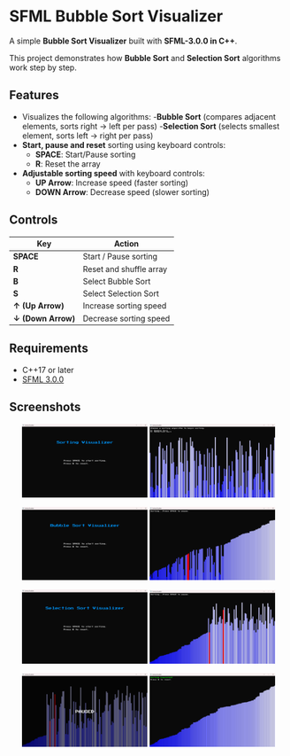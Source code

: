 # SFML Bubble Sort Visualizer

A simple **Bubble Sort Visualizer** built with **SFML-3.0.0 in C++**.

This project demonstrates how **Bubble Sort** and **Selection Sort** algorithms work step by step.

## Features
- Visualizes the following algorithms:
    -**Bubble Sort** (compares adjacent elements, sorts right -> left per pass)
    -**Selection Sort** (selects smallest element, sorts left -> right per pass)
- **Start, pause and reset** sorting using keyboard controls:
    - **SPACE**: Start/Pause sorting
    - **R**: Reset the array
- **Adjustable sorting speed** with keyboard controls:
    - **UP Arrow**: Increase speed (faster sorting)
    - **DOWN Arrow**: Decrease speed (slower sorting)

## Controls
| Key | Action |
|-----|--------|
| **SPACE** | Start / Pause sorting |
| **R** | Reset and shuffle array |
| **B** | Select Bubble Sort |
| **S** | Select Selection Sort |
| **↑ (Up Arrow)** | Increase sorting speed |
| **↓ (Down Arrow)** | Decrease sorting speed |

## Requirements
- C++17 or later
- [SFML 3.0.0](https://www.sfml-dev.org/download/)

## Screenshots
<p align="center">
    <img src="screenshots/1.png" width="45%" />
    <img src="screenshots/2.png" width="45%" />
</p>
<p align="center">
    <img src="screenshots/3.png" width="45%" />
    <img src="screenshots/4.png" width="45%" />
</p>
<p align="center">
    <img src="screenshots/5.png" width="45%" />
    <img src="screenshots/6.png" width="45%" />
</p>
<p align="center">
    <img src="screenshots/7.png" width="45%" />
    <img src="screenshots/8.png" width="45%" />
</p>

